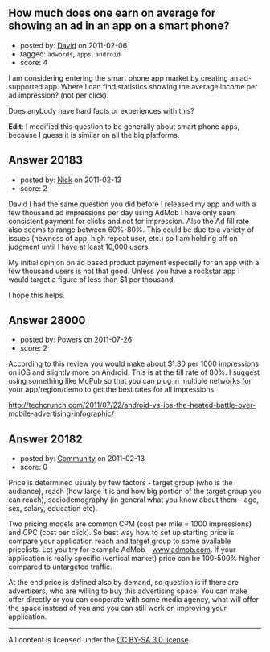 ## How much does one earn on average for showing an ad in an app on a smart phone?

- posted by: [David](https://stackexchange.com/users/-1/2684-david) on 2011-02-06
- tagged: `adwords`, `apps`, `android`
- score: 4

I am considering entering the smart phone app market by creating an ad-supported app. Where I can find statistics showing the average income per ad impression? (not per click).

Does anybody have hard facts or experiences with this?

**Edit**: I modified this question to be generally about smart phone apps, because I guess it is similar on all the big platforms.


## Answer 20183

- posted by: [Nick](https://stackexchange.com/users/-1/7571-nick) on 2011-02-13
- score: 2

David I had the same question you did before I released my app and with a few thousand ad impressions per day using AdMob I have only seen consistent payment for clicks and not for impression. Also the Ad fill rate also seems to range between 60%-80%. This could be due to a variety of issues (newness of app, high repeat user, etc.) so I am holding off on judgment until I have at least 10,000 users.

My initial opinion on ad based product payment especially for an app with a few thousand users is not that good. Unless you have a rockstar app I would target a figure of less than $1 per thousand.

I hope this helps.


## Answer 28000

- posted by: [Powers](https://stackexchange.com/users/-1/12252-powers) on 2011-07-26
- score: 2

According to this review you would make about $1.30 per 1000 impressions on iOS and slightly more on Android. This is at the fill rate of 80%. I suggest using something like MoPub so that you can plug in multiple networks for your app/region/demo to get the best rates for all impressions.

http://techcrunch.com/2011/07/22/android-vs-ios-the-heated-battle-over-mobile-advertising-infographic/


## Answer 20182

- posted by: [Community](https://stackexchange.com/users/-1/-1-community) on 2011-02-13
- score: 0

Price is determined usualy by few factors - target group (who is the audiance), reach (how large it is and how big portion of the target group you can reach), sociodemography (in general what you know about them - age, sex, salary, education etc).
 
Two pricing models are common CPM (cost per mile = 1000 impressions) and CPC (cost per click).
So best way how to set up starting price is compare your application reach and target group to some available pricelists. Let you try for example AdMob - www.admob.com. If your application is really specific (vertical market) price can be 100-500% higher compared to untargeted traffic. 

At the end price is defined also by demand, so question is if there are advertisers, who are willing to buy this advertising space. You can make offer directly or you can cooperate with some media agency, what will offer the space instead of you and you can still work on improving your application. 



---

All content is licensed under the [CC BY-SA 3.0 license](https://creativecommons.org/licenses/by-sa/3.0/).
